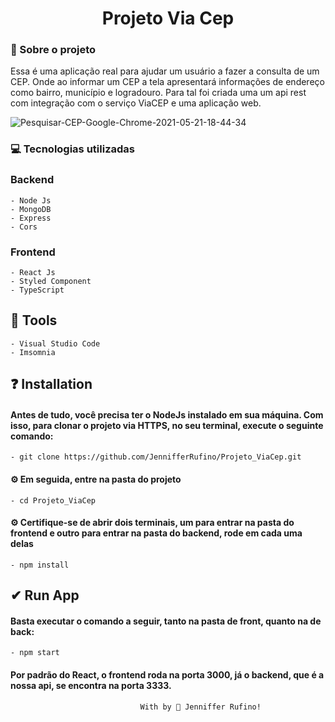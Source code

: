 <h1 align="center"> Projeto Via Cep </h1>

<h3> 🚀 Sobre o projeto </h3>
<p> Essa é uma aplicação real para ajudar um usuário a fazer a consulta de um CEP. Onde ao informar um CEP a tela apresentará informações de endereço como bairro, município e logradouro. Para tal foi criada uma um api rest com integração com o serviço ViaCEP e uma aplicação web. </p>

![Pesquisar-CEP-Google-Chrome-2021-05-21-18-44-34](https://user-images.githubusercontent.com/44877004/119202086-807c6a80-ba66-11eb-9554-ddf9aadf721e.gif)

<h3> 💻 Tecnologias utilizadas </h3>

### Backend
    - Node Js
    - MongoDB
    - Express
    - Cors

### Frontend
    - React Js
    - Styled Component
    - TypeScript

## 🔨 Tools
    - Visual Studio Code
    - Imsomnia

## ❓ Installation
#### Antes de tudo, você precisa ter o NodeJs instalado em sua máquina. Com isso, para clonar o projeto via HTTPS, no seu terminal, execute o seguinte comando:
    - git clone https://github.com/JennifferRufino/Projeto_ViaCep.git

#### ⚙ Em seguida, entre na pasta do projeto
    - cd Projeto_ViaCep

#### ⚙ Certifique-se de abrir dois terminais, um para entrar na pasta do frontend e outro para entrar na pasta do backend, rode em cada uma delas
    - npm install

## ✔ Run App
#### Basta executar o comando a seguir, tanto na pasta de front, quanto na de back:
    - npm start

#### Por padrão do React, o frontend roda na porta 3000, já o backend, que é a nossa api, se encontra na porta 3333.

                                 With by 🖤 Jenniffer Rufino!
